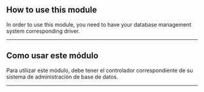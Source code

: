 ## How to use this module

In order to use this module, you need to have your database management system corresponding driver.

---
## Como usar este módulo

Para utilizar este módulo, debe tener el controlador correspondiente de su sistema de administración de base de datos.

---




